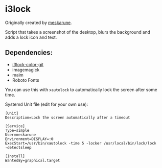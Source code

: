 # i3lock

Originally created by [meskarune](https://github.com/meskarune).

Script that takes a screenshot of the desktop, blurs the background and adds a lock icon and text.

## Dependencies:
- [i3lock-color-git](https://github.com/eBrnd/i3lock-color)
- imagemagick
- maim
- Roboto Fonts

You can use this with `xautolock` to automatically lock the screen after some time.

Systemd Unit file (edit for your own use):

	[Unit]
	Description=Lock the screen automatically after a timeout

	[Service]
	Type=simple
	User=meskarune
	Environment=DISPLAY=:0
	ExecStart=/usr/bin/xautolock -time 5 -locker /usr/local/bin/lock/lock -detectsleep

	[Install]
	WantedBy=graphical.target
